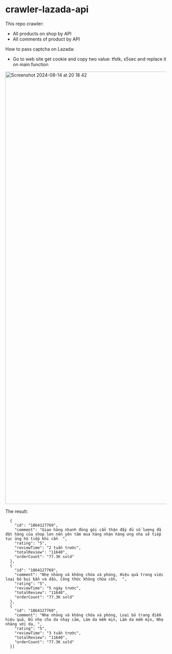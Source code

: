 # crawler-lazada-api

This repo crawler:
- All products on shop by API
- All comments of product by API

How to pass captcha on Lazada: 
- Go to web site get cookie and copy two value: tfstk, x5sec and replace it on main function
<img width="1348" alt="Screenshot 2024-08-14 at 20 18 42" src="https://github.com/user-attachments/assets/8c412339-0371-48fc-922e-da62b711a152">

The result:
```[
  {
    "id": "1864127769",
    "comment": "Giao hàng nhanh đóng gói cẩn thận đầy đủ số lượng đã đặt hàng của shop lơn nên yên tâm mua hàng nhận hàng ưng nha sẽ tiếp tục ủng hộ tiếp khi cần  ",
    "rating": "5",
    "reviewTime": "2 tuần trước",
    "totalReview": "11640",
    "orderCount": "77.3K sold"
  },
  {
    "id": "1864127769",
    "comment": "Nhẹ nhàng và không chứa xà phòng, Hiệu quả trong việc loại bỏ bụi bẩn và dầu, Công thức không chứa cồn,  ",
    "rating": "5",
    "reviewTime": "5 ngày trước",
    "totalReview": "11640",
    "orderCount": "77.3K sold"
  },
  {
    "id": "1864127769",
    "comment": "Nhẹ nhàng và không chứa xà phòng, Loại bỏ trang điểm hiệu quả, Đủ nhẹ cho da nhạy cảm, Làm da mềm mịn, Làm da mềm mịn, Nhẹ nhàng với da, ",
    "rating": "5",
    "reviewTime": "3 tuần trước",
    "totalReview": "11640",
    "orderCount": "77.3K sold"
  }]
